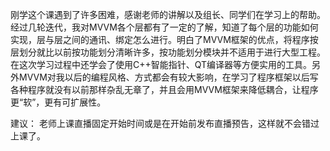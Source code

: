 刚学这个课遇到了许多困难，感谢老师的讲解以及组长、同学们在学习上的帮助。经过几轮迭代，我对MVVM各个层都有了一定的了解，知道了每个层的功能如何实现，层与层之间的通讯、绑定怎么进行。明白了MVVM框架的优点，将程序按层划分就比以前按功能划分清晰许多，按功能划分模块并不适用于进行大型工程。在这次学习过程中还学会了使用C++智能指针、QT编译器等方便实用的工具。另外MVVM对我以后的编程风格、方式都会有较大影响，在学习了程序框架以后写各种程序就没有以前那样杂乱无章了，并且会用MVVM框架来降低耦合，让程序更“软”，更有可扩展性。

建议： 老师上课直播固定开始时间或是在开始前发布直播预告，这样就不会错过上课了。